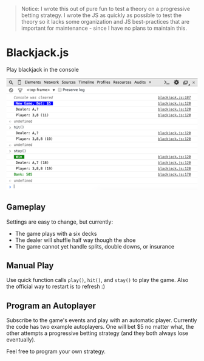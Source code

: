 > Notice: I wrote this out of pure fun to test a theory on a progressive betting strategy. I wrote the JS as quickly as possible to test the theory so it lacks some organization and JS best-practices that are important for maintenance - since I have no plans to maintain this.

# Blackjack.js

Play blackjack in the console

![Screenshot](screenshot.png)

## Gameplay

Settings are easy to change, but currently:

- The game plays with a six decks
- The dealer will shuffle half way though the shoe
- The game cannot yet handle splits, double downs, or insurance

## Manual Play

Use quick function calls `play()`, `hit()`, and `stay()` to play the game. Also the official way to restart is to refresh :)

## Program an Autoplayer

Subscribe to the game's events and play with an automatic player. Currently the code has two example autoplayers. One will bet $5 no matter what, the other attempts a progressive betting strategy (and they both always lose eventually).

Feel free to program your own strategy.
